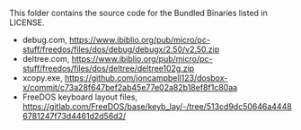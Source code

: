 This folder contains the source code for the Bundled Binaries listed in LICENSE.
   - debug.com, https://www.ibiblio.org/pub/micro/pc-stuff/freedos/files/dos/debug/debugx/2.50/v2.50.zip
   - deltree.com, https://www.ibiblio.org/pub/micro/pc-stuff/freedos/files/dos/deltree/deltree102g.zip
   - xcopy.exe, https://github.com/joncampbell123/dosbox-x/commit/c73a28f647bef2ab45e77e02a82b18ef8f1c80aa
   - FreeDOS keyboard layout files, https://gitlab.com/FreeDOS/base/keyb_lay/-/tree/513cd9dc50646a44486781247f73d4461d2d56d2/
